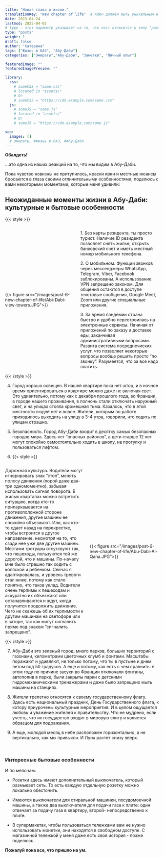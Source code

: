 ```yaml
---
title: "Новая глава в жизни."
translationKey: "New chapter of life"  # Ключ должен быть уникальным и постоянным
date: 2023-04-24
lastmod: 2025-04-02
# type - этот параметр указывает на то, что пост относится к типу "post"
type: "posts"
weight: 1
draft: false
author: "Катерина"
tags: ["Жизнь в ОАЭ", "Абу-Даби"]
categories: ["Эмираты","Абу-Даби", "Заметки", "Личный опыт"]

featuredImage: ""
featuredImagePreview: ""

library:
  css:
    # someCSS = "some.css"
    # located in "assets/"
    # Or
    # someCSS = "https://cdn.example.com/some.css"
  js:
    # someJS = "some.js"
    # located in "assets/"
    # Or
    # someJS = "https://cdn.example.com/some.js"

seo:
  images: []
  # эмираты, #жизнь в ОАЭ, #Абу-Даби
---
```



__Обалдеть!__

…это одна из наших реакций на то, что мы видим в Абу-Даби.

Пока чувство новизны не притупилось, краски ярки и местные нюансы бросаются в глаза своими отличительными особенностями, поделюсь с вами некоторыми моментами, которые меня удивили:

## Неожиданные моменты жизни в Абу-Даби: культурные и бытовые особенности

{{< style >}}
 <div style="display: flex; align-items: center;">
    <div style="flex: 0 0 45%;">
        {{< figure src="/images/post-6-new-chapter-of-life/Abi-Dabi-view-towers.JPG">}}
    </div>
       <div style="flex: 1; margin-left: 20px;"> <!-- Отступ справа от текста -->
       <p> 1. Без карты резидента, ты просто турист. Наличие ID резидента позволяет снять жилье, открыть банковский счет и иметь местный номер мобильного телефона.
       </p>
       <p> 2. О мобильном. Функции звонков через мессенджеры WhatsApp, Telegram, Viber, Facebook заблокированы. А использование VPN запрещено законом. Для общения остаются в доступе текстовые сообщения, Google Meet, Zoom или другие специальные приложения.
       </p>
       <p> 3. За время пандемии страна быстро и удобно перестроилась на электронные сервисы. Начиная от приложений по заказу и доставке еды, заканчивая административными вопросами. Развита система посреднечиских услуг, что позволяет некоторые вопросы вообще решить просто “по звонку”. Разумеется, что за все надо платить.
       </p>
    </div>
</div>
{{< /style >}}

4. Город хорошо освещен. В нашей квартире пока нет штор, и в ночное время ориентироваться в квартире можно даже не включая свет. Это удивительно, потому как с декабря прошлого года, во Франции, в городе нашего проживания, в полночь стали отключать наружный свет, и на улицах стояла кромешная тьма. Казалось, что в этой местности людей нет и вовсе. Жители, которым по работе приходилось выходить на улицу в 3-4 утра, говорили, что ходить по улицам страшно.

5. Безопасность. Город Абу-Даби входит в десятку самых безопасных городов мира. Здесь нет “опасных районов”, а дети старше 12 лет могут спокойно самостоятельно ходить в школу, на прогулку и пользоваться лифтом.

6. {{< style >}}
 <div style="display: flex; align-items: center;">
       <div style="flex: 1; margin-right: 20px;"> <!-- Отступ справа от текста -->
        <p> Дорожная культура. Водители могут игнорировать знак “стоп”, менять полосу движения (порой даже два-три одномоментно), забывая использовать сигнал поворота. В жилых кварталах можно встретить ситуацию, когда кто-то припарквывается на противоположной стороне движения, другие машины ее спокойно объезжают. Или, как кто-то сдает назад на перекрестке, чтобы встроится в другое направление, несмотря на то, что сзади нее уже две другие машины. Местами тротуары отсутсвуют так, что пешеходы, пользуются той же дорогой, что и машины. По-началу мне было страшно так ходить с коляской и ребенком. Сейчас я адаптировалась, и уровень тревоги стал ниже, потому как стало понятно, что таков уклад. Водители очень терпимы к пешеходам и аккуратно их объезжают или останавливаются и ждут, когда получится продолжить движение. Чего не скажешь об их терпимости к другим машинам на светофоре или в заторе, так как могут сигналить прямо под знаком “сигналить запрещено”.
        </p>
    </div>
    <div style="flex: 0 0 45%;">
        {{< figure src="/images/post-6-new-chapter-of-life/Abu-Dabi-Al-Qana.JPG">}}
    </div>
</div>
{{< /style >}}

7. Абу-Даби это зеленый город: много парков, больших территорий с газонами, километрами цветочных клумб и фонтами. Масштабы поражают и удивляют, не только потому, что ты в пустыне и днем летом под 50 градусов. А еще и потому, как есть с чем сравнить: в этом году по причине засухи во Франции отключали фонтаны, автополив в парке, были закрыты парки с детскими гидромеханическими тренажерами и даже было запрещено мыть машины на станциях.

8. Жители трепетно относятся к своему государственному флагу. Здесь есть национальный праздник, День Государственного флага, к котору приурочены культурные мероприятия. И в целом ощущается любовь и уважение жителей к правительству. Что не мудрено, если учесть, что их государство входит в мировую элиту и является образцом для подражания.

9. А еще, молодой месяц в небе расположен горизонтально, а не вертикально, как мы привыкли. И Луна растет снизу вверх.
<br>

### Интересные бытовые особенности

И по мелочам:

* Розетки здесь имеют дополнительный выключатель, который размыкает сеть. То есть каждую отдельную розетку можно локально обесточить.

* Имеются выключатели для стиральной машинки, посудомоечной машины, а также два выключателя для подачи газа к плите: один отвечает за подачу газа в квартиру, второй- непосредственно к плите.

* В супермакетах, чтобы пользоваться тележками вам не нужно использовать монетки, они находятся в свободном доступе. С магазинной тележкой у меня даже есть своя история - позже поделюсь.

<b>Пожалуй пока все, что пришло на ум.</b>